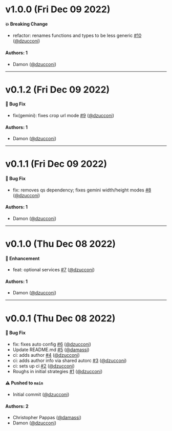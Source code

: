 # v1.0.0 (Fri Dec 09 2022)

#### 💥  Breaking Change

- refactor: renames functions and types to be less generic [#10](https://github.com/artsy/img/pull/10) ([@dzucconi](https://github.com/dzucconi))

#### Authors: 1

- Damon ([@dzucconi](https://github.com/dzucconi))

---

# v0.1.2 (Fri Dec 09 2022)

#### 🐛  Bug Fix

- fix(gemini): fixes crop url mode [#9](https://github.com/artsy/img/pull/9) ([@dzucconi](https://github.com/dzucconi))

#### Authors: 1

- Damon ([@dzucconi](https://github.com/dzucconi))

---

# v0.1.1 (Fri Dec 09 2022)

#### 🐛  Bug Fix

- fix: removes qs dependency; fixes gemini width/height modes [#8](https://github.com/artsy/img/pull/8) ([@dzucconi](https://github.com/dzucconi))

#### Authors: 1

- Damon ([@dzucconi](https://github.com/dzucconi))

---

# v0.1.0 (Thu Dec 08 2022)

#### 🚀  Enhancement

- feat: optional services [#7](https://github.com/artsy/img/pull/7) ([@dzucconi](https://github.com/dzucconi))

#### Authors: 1

- Damon ([@dzucconi](https://github.com/dzucconi))

---

# v0.0.1 (Thu Dec 08 2022)

#### 🐛  Bug Fix

- fix: fixes auto config [#6](https://github.com/artsy/img/pull/6) ([@dzucconi](https://github.com/dzucconi))
- Update README.md [#5](https://github.com/artsy/img/pull/5) ([@damassi](https://github.com/damassi))
- ci: adds author [#4](https://github.com/artsy/img/pull/4) ([@dzucconi](https://github.com/dzucconi))
- ci: adds author info via shared autorc [#3](https://github.com/artsy/img/pull/3) ([@dzucconi](https://github.com/dzucconi))
- ci: sets up ci [#2](https://github.com/artsy/img/pull/2) ([@dzucconi](https://github.com/dzucconi))
- Roughs in initial strategies [#1](https://github.com/artsy/img/pull/1) ([@dzucconi](https://github.com/dzucconi))

#### ⚠️ Pushed to `main`

- Initial commit ([@dzucconi](https://github.com/dzucconi))

#### Authors: 2

- Christopher Pappas ([@damassi](https://github.com/damassi))
- Damon ([@dzucconi](https://github.com/dzucconi))
